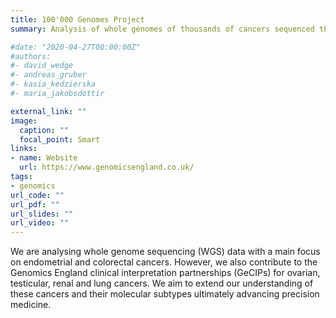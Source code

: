 ```yaml
---
title: 100'000 Genomes Project
summary: Analysis of whole genomes of thousands of cancers sequenced through Genomics England. 

#date: "2020-04-27T00:00:00Z"
#authors: 
#- david_wedge
#- andreas_gruber
#- kasia_kedzierska
#- maria_jakobsdottir

external_link: ""
image:
  caption: ""
  focal_point: Smart
links:
- name: Website
  url: https://www.genomicsengland.co.uk/
tags:
- genomics
url_code: ""
url_pdf: ""
url_slides: ""
url_video: ""
---
```


We are analysing whole genome sequencing (WGS) data with a main focus on endometrial and colorectal cancers. However, we also contribute to the Genomics England clinical interpretation partnerships (GeCIPs) for ovarian, testicular, renal and lung cancers. We aim to extend our understanding of these cancers and their molecular subtypes ultimately advancing precision medicine.


